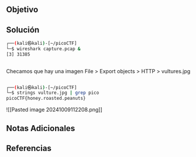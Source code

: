 
## Objetivo

## Solución
```bash
┌──(kali㉿kali)-[~/picoCTF]
└─$ wireshark capture.pcap &
[3] 31385
           
```
Checamos que hay una imagen
File > Export objects > HTTP > vultures.jpg
```bash
                                                                                 
┌──(kali㉿kali)-[~/picoCTF]
└─$ strings vulture.jpg | grep pico                            
picoCTF{honey.roasted.peanuts}

```
![[Pasted image 20241009112208.png]]
## Notas Adicionales

## Referencias
